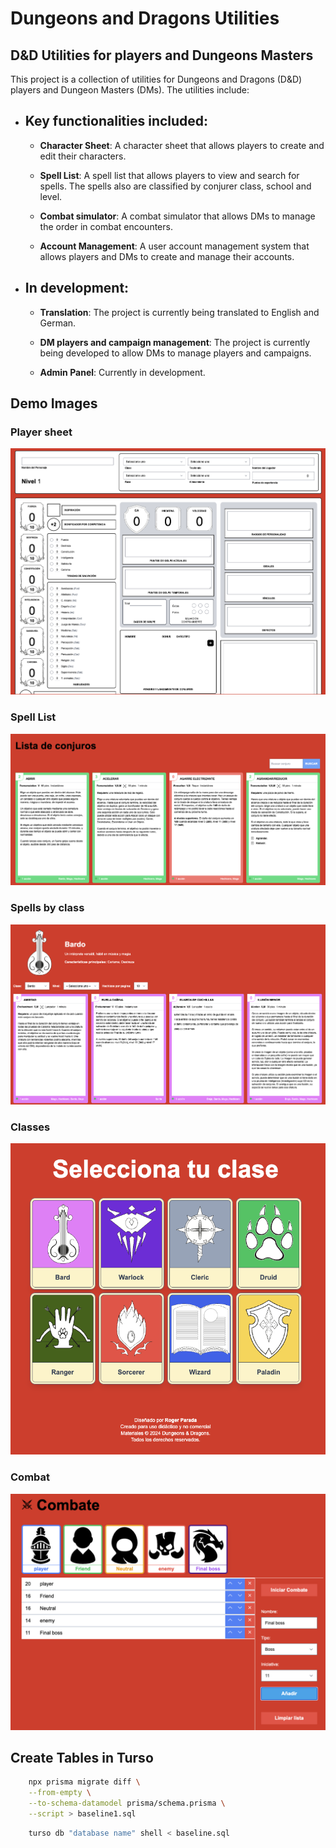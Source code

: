 # Dungeons and Dragons Utilities

<article>

## D&D Utilities for players and Dungeons Masters

This project is a collection of utilities for Dungeons and Dragons (D&D) players and Dungeon Masters (DMs). The utilities include:

* ## Key functionalities included:
  * **Character Sheet**: A character sheet that allows players to create and edit their characters.

  * **Spell List**: A spell list that allows players to view and search for spells. The spells also are classified by conjurer class, school and level.

  * **Combat simulator**: A combat simulator that allows DMs to manage the order in combat encounters.

  * **Account Management**: A user account management system that allows players and DMs to create and manage their accounts.

* ## In development:
  * **Translation**: The project is currently being translated to English and German.

  * **DM players and campaign management**: The project is currently being developed to allow DMs to manage players and campaigns.

  * **Admin Panel**: Currently in development.

<div className="flex flex-col gap-6 justify-center mt-5">

## Demo Images 
<div className="mt-5 flex justify-center flex-col">

### Player sheet
![Demo](https://raw.githubusercontent.com/rogerparada/dnd_utils_ts/refs/heads/main/public/status/player.png)
</div>
<div className="mt-5 flex justify-center flex-col">

### Spell List 
![Demo](https://raw.githubusercontent.com/rogerparada/dnd_utils_ts/refs/heads/main/public/status/spells.png)
</div>
<div className="mt-5 flex justify-center flex-col">

### Spells by class
![Demo](https://raw.githubusercontent.com/rogerparada/dnd_utils_ts/refs/heads/main/public/status/spellclass.png)
</div>
<div className="mt-5 flex justify-center flex-col">

### Classes
![Demo](https://raw.githubusercontent.com/rogerparada/dnd_utils_ts/refs/heads/main/public/status/classes.png)
</div>
<div className="mt-5 flex justify-center flex-col">

### Combat
![Demo](https://raw.githubusercontent.com/rogerparada/dnd_utils_ts/refs/heads/main/public/status/combat.png)
</div>
</div>

</article>

## Create Tables in Turso

```bash
    npx prisma migrate diff \
    --from-empty \
    --to-schema-datamodel prisma/schema.prisma \
    --script > baseline1.sql
```

```bash
    turso db "database name" shell < baseline.sql
```
